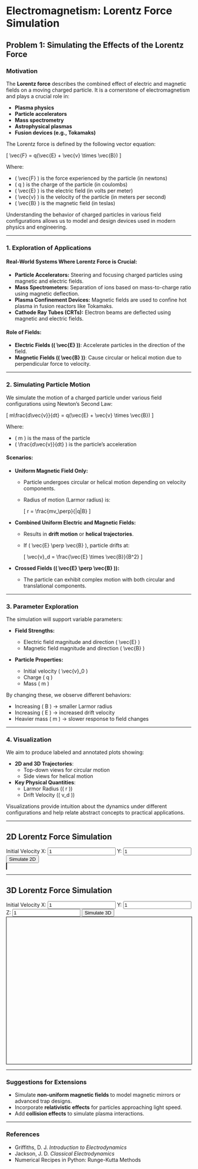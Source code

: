 # Electromagnetism: Lorentz Force Simulation

## Problem 1: Simulating the Effects of the Lorentz Force

### Motivation

The **Lorentz force** describes the combined effect of electric and magnetic fields on a moving charged particle. It is a cornerstone of electromagnetism and plays a crucial role in:

- **Plasma physics**
- **Particle accelerators**
- **Mass spectrometry**
- **Astrophysical plasmas**
- **Fusion devices (e.g., Tokamaks)**

The Lorentz force is defined by the following vector equation:

\[
\vec{F} = q(\vec{E} + \vec{v} \times \vec{B})
\]

Where:
- \( \vec{F} \) is the force experienced by the particle (in newtons)
- \( q \) is the charge of the particle (in coulombs)
- \( \vec{E} \) is the electric field (in volts per meter)
- \( \vec{v} \) is the velocity of the particle (in meters per second)
- \( \vec{B} \) is the magnetic field (in teslas)

Understanding the behavior of charged particles in various field configurations allows us to model and design devices used in modern physics and engineering.

---

### 1. Exploration of Applications

#### Real-World Systems Where Lorentz Force is Crucial:

- **Particle Accelerators:** Steering and focusing charged particles using magnetic and electric fields.
- **Mass Spectrometers:** Separation of ions based on mass-to-charge ratio using magnetic deflection.
- **Plasma Confinement Devices:** Magnetic fields are used to confine hot plasma in fusion reactors like Tokamaks.
- **Cathode Ray Tubes (CRTs):** Electron beams are deflected using magnetic and electric fields.

#### Role of Fields:

- **Electric Fields (\( \vec{E} \))**: Accelerate particles in the direction of the field.
- **Magnetic Fields (\( \vec{B} \))**: Cause circular or helical motion due to perpendicular force to velocity.

---

### 2. Simulating Particle Motion

We simulate the motion of a charged particle under various field configurations using Newton’s Second Law:

\[
m\frac{d\vec{v}}{dt} = q(\vec{E} + \vec{v} \times \vec{B})
\]

Where:
- \( m \) is the mass of the particle
- \( \frac{d\vec{v}}{dt} \) is the particle’s acceleration

#### Scenarios:

- **Uniform Magnetic Field Only:**
  - Particle undergoes circular or helical motion depending on velocity components.
  - Radius of motion (Larmor radius) is:

    \[
    r = \frac{mv_\perp}{|q|B}
    \]

- **Combined Uniform Electric and Magnetic Fields:**
  - Results in **drift motion** or **helical trajectories**.
  - If \( \vec{E} \perp \vec{B} \), particle drifts at:

    \[
    \vec{v}_d = \frac{\vec{E} \times \vec{B}}{B^2}
    \]

- **Crossed Fields (\( \vec{E} \perp \vec{B} \)):**
  - The particle can exhibit complex motion with both circular and translational components.

---

### 3. Parameter Exploration

The simulation will support variable parameters:

- **Field Strengths:**
  - Electric field magnitude and direction \( \vec{E} \)
  - Magnetic field magnitude and direction \( \vec{B} \)

- **Particle Properties:**
  - Initial velocity \( \vec{v}_0 \)
  - Charge \( q \)
  - Mass \( m \)

By changing these, we observe different behaviors:

- Increasing \( B \) → smaller Larmor radius
- Increasing \( E \) → increased drift velocity
- Heavier mass \( m \) → slower response to field changes

---

### 4. Visualization

We aim to produce labeled and annotated plots showing:

- **2D and 3D Trajectories**:
  - Top-down views for circular motion
  - Side views for helical motion
- **Key Physical Quantities**:
  - Larmor Radius (\( r \))
  - Drift Velocity (\( v_d \))

Visualizations provide intuition about the dynamics under different configurations and help relate abstract concepts to practical applications.

---
<!-- ===================== 2D SIMULATION ===================== -->
<h2>2D Lorentz Force Simulation</h2>
<div>
  <label>Initial Velocity X: <input type="number" id="vx2d" value="1"></label>
  <label>Y: <input type="number" id="vy2d" value="1"></label>
  <button onclick="simulate2D()">Simulate 2D</button>
</div>
<canvas id="canvas2d" width="500" height="400" style="border:1px solid #000;"></canvas>

<script>
function simulate2D() {
  const canvas = document.getElementById("canvas2d");
  const ctx = canvas.getContext("2d");
  ctx.clearRect(0, 0, canvas.width, canvas.height);

  const q = 1, m = 1, Bz = 1;
  let vx = parseFloat(document.getElementById("vx2d").value);
  let vy = parseFloat(document.getElementById("vy2d").value);
  let x = canvas.width / 2;
  let y = canvas.height / 2;
  const dt = 0.1;

  ctx.beginPath();
  ctx.moveTo(x, y);

  for (let i = 0; i < 1000; i++) {
    const Fx = q * vy * Bz;
    const Fy = -q * vx * Bz;
    vx += (Fx / m) * dt;
    vy += (Fy / m) * dt;
    x += vx;
    y += vy;
    ctx.lineTo(x, y);
  }

  ctx.strokeStyle = "blue";
  ctx.stroke();
}
</script>

<hr>

<!-- ===================== 3D SIMULATION ===================== -->
<h2>3D Lorentz Force Simulation</h2>
<div>
  <label>Initial Velocity X: <input type="number" id="vx3d" value="1"></label>
  <label>Y: <input type="number" id="vy3d" value="1"></label>
  <label>Z: <input type="number" id="vz3d" value="1"></label>
  <button onclick="init3D()">Simulate 3D</button>
</div>
<div id="canvas3d" style="width: 100%; height: 400px; border: 1px solid #000;"></div>

<!-- Load Three.js and OrbitControls -->
<script src="https://unpkg.com/three@0.157.0/build/three.min.js"></script>
<script src="https://cdn.jsdelivr.net/npm/three@0.152.2/examples/js/controls/OrbitControls.js"></script>


<script>
function init3D() {
  const container = document.getElementById("canvas3d");
  container.innerHTML = ""; // Clear previous render

  const scene = new THREE.Scene();
  const camera = new THREE.PerspectiveCamera(75, container.clientWidth / container.clientHeight, 0.1, 1000);
  const renderer = new THREE.WebGLRenderer();
  renderer.setSize(container.clientWidth, container.clientHeight);
  container.appendChild(renderer.domElement);

  const controls = new THREE.OrbitControls(camera, renderer.domElement);
  camera.position.set(10, 10, 10);
  controls.update();

  const q = 1, m = 1;
  const B = new THREE.Vector3(0, 0, 1);
  let v = new THREE.Vector3(
    parseFloat(document.getElementById("vx3d").value),
    parseFloat(document.getElementById("vy3d").value),
    parseFloat(document.getElementById("vz3d").value)
  );
  let pos = new THREE.Vector3(0, 0, 0);
  const dt = 0.05;

  const geometry = new THREE.BufferGeometry();
  const positions = [];

  for (let i = 0; i < 1000; i++) {
    const F = new THREE.Vector3().crossVectors(v, B).multiplyScalar(q / m);
    v.add(F.clone().multiplyScalar(dt));
    pos.add(v.clone().multiplyScalar(dt));
    positions.push(pos.x, pos.y, pos.z);
  }

  geometry.setAttribute('position', new THREE.Float32BufferAttribute(positions, 3));
  const material = new THREE.LineBasicMaterial({ color: 0xff0000 });
  const line = new THREE.Line(geometry, material);
  scene.add(line);

  scene.add(new THREE.AxesHelper(5));

  function animate() {
    requestAnimationFrame(animate);
    controls.update();
    renderer.render(scene, camera);
  }

  animate();
}
</script>




---

### Suggestions for Extensions

- Simulate **non-uniform magnetic fields** to model magnetic mirrors or advanced trap designs.
- Incorporate **relativistic effects** for particles approaching light speed.
- Add **collision effects** to simulate plasma interactions.

---

### References

- Griffiths, D. J. *Introduction to Electrodynamics*
- Jackson, J. D. *Classical Electrodynamics*
- Numerical Recipes in Python: Runge-Kutta Methods
